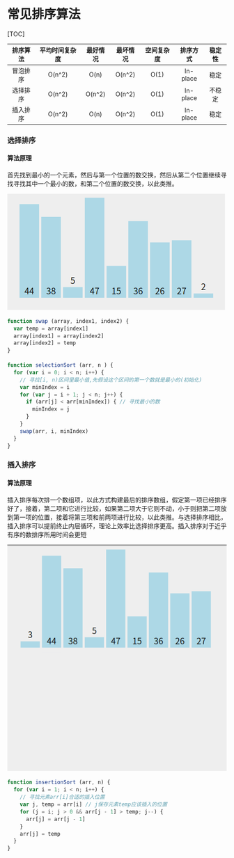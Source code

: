 # 常见排序算法

[TOC]

| 排序算法 | 平均时间复杂度 |  最好情况  |  最坏情况  | 空间复杂度 |   排序方式   | 稳定性  |
| :--: | :-----: | :----: | :----: | :---: | :------: | :--: |
| 冒泡排序 | O(n^2)  |  O(n)  | O(n^2) | O(1)  | In-place |  稳定  |
| 选择排序 | O(n^2)  | O(n^2) | O(n^2) | O(1)  | In-place | 不稳定  |
| 插入排序 | O(n^2)  |  O(n)  | O(n^2) | O(1)  | In-place |  稳定  |

### 选择排序

#### 算法原理

首先找到最小的一个元素，然后与第一个位置的数交换，然后从第二个位置继续寻找寻找其中一个最小的数，和第二个位置的数交换，以此类推。

![选择排序](https://raw.githubusercontent.com/xxxgitone/DataStructures-And-Algorithms/master/sort/sort-gif/selectionSort.gif)

```javascript
function swap (array, index1, index2) {
  var temp = array[index1]
  array[index1] = array[index2]
  array[index2] = temp
}

function selectionSort (arr, n ) {
  for (var i = 0; i < n; i++) {
    // 寻找[i, n)区间里最小值,先假设这个区间的第一个数就是最小的(初始化)
    var minIndex = i
    for (var j = i + 1; j < n; j++) {
      if (arr[j] < arr[minIndex]) { // 寻找最小的数
        minIndex = j
      }
    }
    swap(arr, i, minIndex)
  }
}
```



### 插入排序

#### 算法原理

插入排序每次排一个数组项，以此方式构建最后的排序数组，假定第一项已经排序好了，接着，第二项和它进行比较，如果第二项大于它则不动，小于则把第二项放到第一项的位置，接着将第三项和前两项进行比较，以此类推。与选择排序相比，插入排序可以提前终止内层循环，理论上效率比选择排序更高。插入排序对于近乎有序的数排序所用时间会更短

![插入排序](https://raw.githubusercontent.com/xxxgitone/DataStructures-And-Algorithms/master/sort/sort-gif/insertionSort.gif)





```javascript
function insertionSort (arr, n) {
  for (var i = 1; i < n; i++) {
    // 寻找元素arr[i]合适的插入位置
    var j, temp = arr[i] // j保存元素temp应该插入的位置
    for (j = i; j > 0 && arr[j - 1] > temp; j--) {
      arr[j] = arr[j - 1]
    }
    arr[j] = temp
  }
}
```





